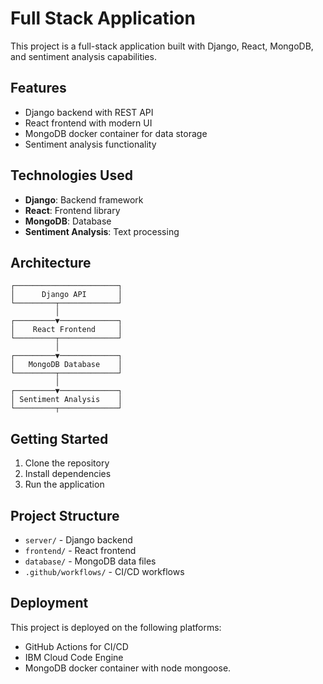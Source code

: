 # Full Stack Application

This project is a full-stack application built with Django, React, MongoDB, and sentiment analysis capabilities.

## Features

- Django backend with REST API
- React frontend with modern UI
- MongoDB docker container for data storage
- Sentiment analysis functionality

## Technologies Used

- **Django**: Backend framework
- **React**: Frontend library
- **MongoDB**: Database
- **Sentiment Analysis**: Text processing

## Architecture

```
┌───────────────────────┐
│      Django API       │
└─────────┬─────────────┘
          │
┌─────────▼─────────────┐
│    React Frontend     │
└─────────┬─────────────┘
          │
┌─────────▼─────────────┐
│   MongoDB Database    │
└─────────┬─────────────┘
          │
┌─────────▼─────────────┐
│ Sentiment Analysis    │
└─────────┬─────────────┘
```

## Getting Started

1. Clone the repository
2. Install dependencies
3. Run the application

## Project Structure

- `server/` - Django backend
- `frontend/` - React frontend
- `database/` - MongoDB data files
- `.github/workflows/` - CI/CD workflows

## Deployment

This project is deployed on the following platforms:
- GitHub Actions for CI/CD
- IBM Cloud Code Engine
- MongoDB docker container with node mongoose.